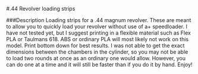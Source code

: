 #.44 Revolver loading strips 

###Description
Loading strips for a .44 magnum revolver. These are meant to allow you to quickly load your revolver without use of a+ speedloader. I have not tested yet, but I suggest printing in a flexible material such as Flex PLA or Taulmans 618. ABS or ordinary PLA will most likely not work on this model. Print bottom down for best results. I was not able to get the exact dimensions between the chambers in the cylinder, so you may not be able to load two rounds at once as an ordinary one would allow. However, you can do one at a time and it will still be faster than if you do it by hand. Enjoy!
